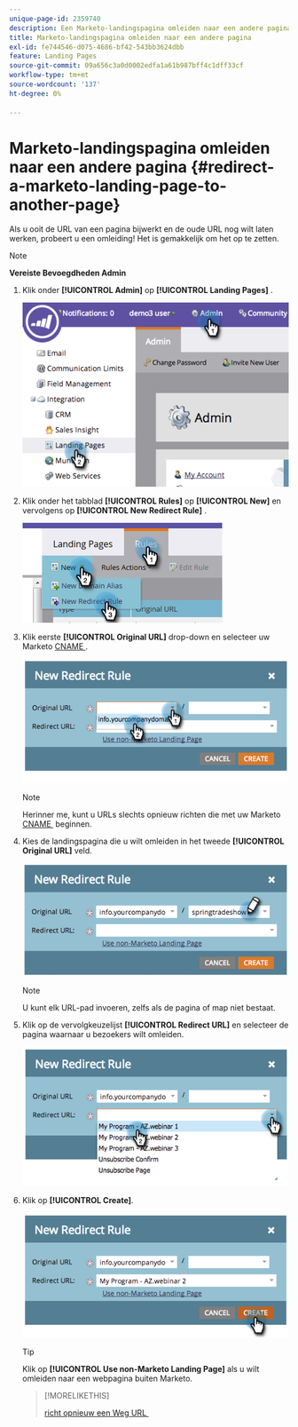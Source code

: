 ```yaml
---
unique-page-id: 2359740
description: Een Marketo-landingspagina omleiden naar een andere pagina - Marketo Docs - Productdocumentatie
title: Marketo-landingspagina omleiden naar een andere pagina
exl-id: fe744546-d075-4686-bf42-543bb3624dbb
feature: Landing Pages
source-git-commit: 09a656c3a0d0002edfa1a61b987bff4c1dff33cf
workflow-type: tm+mt
source-wordcount: '137'
ht-degree: 0%

---
```


# Marketo-landingspagina omleiden naar een andere pagina {#redirect-a-marketo-landing-page-to-another-page}

Als u ooit de URL van een pagina bijwerkt en de oude URL nog wilt laten werken, probeert u een omleiding! Het is gemakkelijk om het op te zetten.

>[!NOTE]
>
>**Vereiste Bevoegdheden Admin**

1. Klik onder **[!UICONTROL Admin]** op **[!UICONTROL Landing Pages]** .

   ![](assets/image2014-9-25-15-3a43-3a39.png)

1. Klik onder het tabblad **[!UICONTROL Rules]** op **[!UICONTROL New]** en vervolgens op **[!UICONTROL New Redirect Rule]** .

   ![](assets/two-1.png)

1. Klik eerste **[!UICONTROL Original URL]** drop-down en selecteer uw Marketo [&#x200B; CNAME &#x200B;](/help/marketo/product-docs/demand-generation/landing-pages/landing-page-actions/customize-your-landing-page-urls-with-a-cname.md).

   ![](assets/image2014-9-25-15-3a46-3a20.png)

   >[!NOTE]
   >
   >Herinner me, kunt u URLs slechts opnieuw richten die met uw Marketo [&#x200B; CNAME &#x200B;](/help/marketo/product-docs/demand-generation/landing-pages/landing-page-actions/customize-your-landing-page-urls-with-a-cname.md) beginnen.

1. Kies de landingspagina die u wilt omleiden in het tweede **[!UICONTROL Original URL]** veld.

   ![](assets/image2014-9-25-15-3a47-3a20.png)

   >[!NOTE]
   >
   >U kunt elk URL-pad invoeren, zelfs als de pagina of map niet bestaat.

1. Klik op de vervolgkeuzelijst **[!UICONTROL Redirect URL]** en selecteer de pagina waarnaar u bezoekers wilt omleiden.

   ![](assets/image2014-9-25-15-3a47-3a53.png)

1. Klik op **[!UICONTROL Create]**.

   ![](assets/image2014-9-25-15-3a48-3a5.png)

   >[!TIP]
   >
   >Klik op **[!UICONTROL Use non-Marketo Landing Page]** als u wilt omleiden naar een webpagina buiten Marketo.

   >[!MORELIKETHIS]
   >
   >[&#x200B; richt opnieuw een Weg URL &#x200B;](/help/marketo/product-docs/demand-generation/landing-pages/personalizing-landing-pages/redirect-a-url-path.md)
